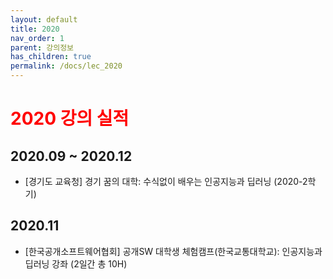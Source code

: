 ```yaml
---
layout: default
title: 2020
nav_order: 1
parent: 강의정보
has_children: true
permalink: /docs/lec_2020
---
```


# <span style="color:red">**2020 강의 실적**</span>

## 2020.09 ~ 2020.12
- [경기도 교육청] 경기 꿈의 대학: 수식없이 배우는 인공지능과 딥러닝 (2020-2학기)

## 2020.11
- [한국공개소프트웨어협회] 공개SW 대학생 체험캠프(한국교통대학교): 인공지능과 딥러닝 강좌 (2일간 총 10H)

